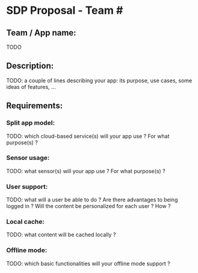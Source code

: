 # SDP Proposal - Team \#

## Team / App name:
TODO

## Description:
TODO: a couple of lines describing your app: its purpose, use cases, some ideas of features, ...

## Requirements:
### Split app model: 
TODO: which cloud-based service(s) will your app use ? For what purpose(s) ?

### Sensor usage:
TODO: what sensor(s) will your app use ? For what purpose(s) ?

### User support:
TODO: what will a user be able to do ? Are there advantages to being logged in ? Will the content be personalized for each user ? How ?

### Local cache:
TODO: what content will be cached locally ?

### Offline mode:
TODO: which basic functionalities will your offline mode support ?
